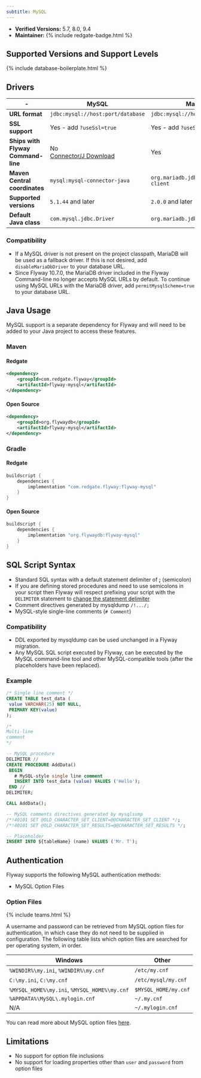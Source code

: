 ```yaml
---
subtitle: MySQL
---
```


 - **Verified Versions:** 5.7, 8.0, 9.4
 - **Maintainer:** {% include redgate-badge.html %}

## Supported Versions and Support Levels

{% include database-boilerplate.html %}

## Drivers

| -                                  | MySQL                                                                       | MariaDB                                |
| ---------------------------------- | --------------------------------------------------------------------------- | -------------------------------------- |
| **URL format**                     | `jdbc:mysql://host:port/database`                                           | `jdbc:mysql://host:port/database`      |
| **SSL support**                    | Yes - add `?useSsl=true`                                                    | Yes - add `?useSsl=true`               |
| **Ships with Flyway Command-line** | No <br>[Connector/J Download](https://dev.mysql.com/downloads/connector/j/) | Yes                                    |
| **Maven Central coordinates**      | `mysql:mysql-connector-java`                                                | `org.mariadb.jdbc:mariadb-java-client` |
| **Supported versions**             | `5.1.44` and later                                                          | `2.0.0` and later                      |
| **Default Java class**             | `com.mysql.jdbc.Driver`                                                     | `org.mariadb.jdbc.Driver`              |

### Compatibility

- If a MySQL driver is not present on the project classpath, MariaDB will be used as a fallback driver. If this is not desired, add `disableMariaDbDriver` to your database URL.
- Since Flyway 10.7.0, the MariaDB driver included in the Flyway Command-line no longer accepts MySQL URLs by default.
To continue using MySQL URLs with the MariaDB driver, add `permitMysqlScheme=true` to your database URL. 

## Java Usage
MySQL support is a separate dependency for Flyway and will need to be added to your Java project to access these features.

### Maven
#### Redgate
```xml
<dependency>
    <groupId>com.redgate.flyway</groupId>
    <artifactId>flyway-mysql</artifactId>
</dependency>
```
#### Open Source
```xml
<dependency>
    <groupId>org.flywaydb</groupId>
    <artifactId>flyway-mysql</artifactId>
</dependency>
```

### Gradle
#### Redgate
```groovy
buildscript {
    dependencies {
        implementation "com.redgate.flyway:flyway-mysql"
    }
}
```
#### Open Source
```groovy
buildscript {
    dependencies {
        implementation "org.flywaydb:flyway-mysql"
    }
}
```


## SQL Script Syntax

- Standard SQL syntax with a default statement delimiter of **;** (semicolon)
- If you are defining stored procedures and need to use semicolons in your script then Flyway will respect prefixing your script with the `DELIMITER` statement to [change the statement delimiter](https://dev.mysql.com/doc/refman/8.4/en/stored-programs-defining.html)
- Comment directives generated by mysqldump `/!.../;`
- MySQL-style single-line comments (`# Comment`)

### Compatibility

- DDL exported by mysqldump can be used unchanged in a Flyway migration.
- Any MySQL SQL script executed by Flyway, can be executed by the MySQL command-line tool and other
        MySQL-compatible tools (after the placeholders have been replaced).
        
### Example

```sql
/* Single line comment */
CREATE TABLE test_data (
 value VARCHAR(25) NOT NULL,
 PRIMARY KEY(value)
);

/*
Multi-line
comment
*/

-- MySQL procedure
DELIMITER //
CREATE PROCEDURE AddData()
 BEGIN
   # MySQL-style single line comment
   INSERT INTO test_data (value) VALUES ('Hello');
 END //
DELIMITER;

CALL AddData();

-- MySQL comments directives generated by mysqlsump
/*!40101 SET @OLD_CHARACTER_SET_CLIENT=@@CHARACTER_SET_CLIENT */;
/*!40101 SET @OLD_CHARACTER_SET_RESULTS=@@CHARACTER_SET_RESULTS */;

-- Placeholder
INSERT INTO ${tableName} (name) VALUES ('Mr. T');
```

## Authentication

Flyway supports the following MySQL authentication methods:

- MySQL Option Files

### Option Files
{% include teams.html %}

A username and password can be retrieved from MySQL option files for authentication, in which case they do not need to be supplied in configuration. The following table lists which option files are searched for per operating system, in order.

| Windows                                      | Other                |
| -------------------------------------------- | -------------------- |
| `%WINDIR%\my.ini`, `%WINDIR%\my.cnf`         | `/etc/my.cnf`        |
| `C:\my.ini`, `C:\my.cnf`                     | `/etc/mysql/my.cnf`  |
| `%MYSQL_HOME%\my.ini`, `%MYSQL_HOME%\my.cnf` | `$MYSQL_HOME/my.cnf` |
| `%APPDATA%\MySQL\.mylogin.cnf`               | `~/.my.cnf`          |
| N/A                                          | `~/.mylogin.cnf`     |

You can read more about MySQL option files [here](https://dev.mysql.com/doc/refman/8.0/en/option-files.html).

## Limitations

- No support for option file inclusions
- No support for loading properties other than `user` and `password` from option files
